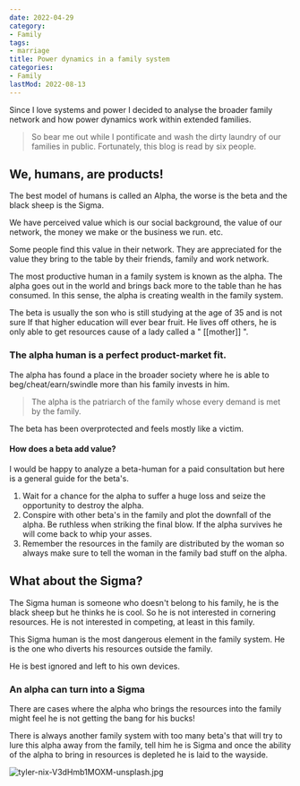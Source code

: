 ```yaml
---
date: 2022-04-29
category:
- Family
tags:
- marriage
title: Power dynamics in a family system
categories:
- Family
lastMod: 2022-08-13
---
```

Since I love systems and power I decided to analyse the broader family network and how power dynamics work within extended families.

> So bear me out while I pontificate and wash the dirty laundry of our families in public. Fortunately, this blog is read by six people.

## We, humans, are products!

The best model of humans is called an Alpha, the worse is the beta and the black sheep is the Sigma.

We have perceived value which is our social background, the value of our network, the money we make or the business we run. etc.

Some people find this value in their network. They are appreciated for the value they bring to the table by their friends, family and work network.

The most productive human in a family system is known as the alpha. The alpha goes out in the world and brings back more to the table than he has consumed. In this sense, the alpha is creating wealth in the family system.

The beta is usually the son who is still studying at the age of 35 and is not sure If that higher education will ever bear fruit. He lives off others, he is only able to get resources cause of a lady called a " [[mother]] ".

### The alpha human is a perfect product-market fit.

The alpha has found a place in the broader society where he is able to beg/cheat/earn/swindle more than his family invests in him.

> The alpha is the patriarch of the family whose every demand is met by the family.

The beta has been overprotected and feels mostly like a victim.

#### How does a beta add value?

I would be happy to analyze a beta-human for a paid consultation but here is a general guide for the beta's.

1. Wait for a chance for the alpha to suffer a huge loss and seize the opportunity to destroy the alpha.
2. Conspire with other beta's in the family and plot the downfall of the alpha. Be ruthless when striking the final blow. If the alpha survives he will come back to whip your asses.
3. Remember the resources in the family are distributed by the woman so always make sure to tell the woman in the family bad stuff on the alpha.

## What about the Sigma?

The Sigma human is someone who doesn't belong to his family, he is the black sheep but he thinks he is cool. So he is not interested in cornering resources. He is not interested in competing, at least in this family.

This Sigma human is the most dangerous element in the family system. He is the one who diverts his resources outside the family.

He is best ignored and left to his own devices.

### An alpha can turn into a Sigma

There are cases where the alpha who brings the resources into the family might feel he is not getting the bang for his bucks!

There is always another family system with too many beta's that will try to lure this alpha away from the family, tell him he is Sigma and once the ability of the alpha to bring in resources is depleted he is laid to the wayside.

![tyler-nix-V3dHmb1MOXM-unsplash.jpg](https://manojnayak.mataroa.blog/images/4d7007ce.jpeg)
